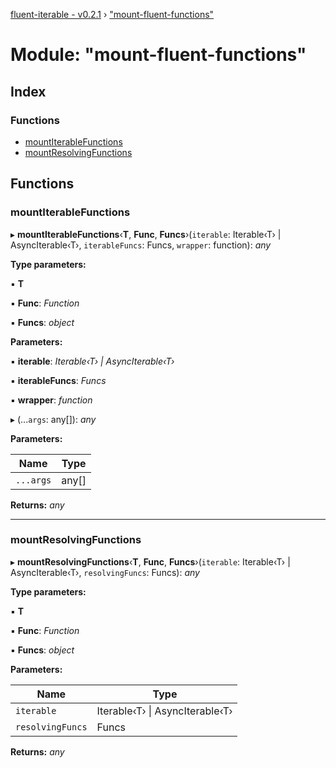[fluent-iterable - v0.2.1](../README.md) › ["mount-fluent-functions"](_mount_fluent_functions_.md)

# Module: "mount-fluent-functions"

## Index

### Functions

* [mountIterableFunctions](_mount_fluent_functions_.md#mountiterablefunctions)
* [mountResolvingFunctions](_mount_fluent_functions_.md#mountresolvingfunctions)

## Functions

###  mountIterableFunctions

▸ **mountIterableFunctions**‹**T**, **Func**, **Funcs**›(`iterable`: Iterable‹T› | AsyncIterable‹T›, `iterableFuncs`: Funcs, `wrapper`: function): *any*

**Type parameters:**

▪ **T**

▪ **Func**: *Function*

▪ **Funcs**: *object*

**Parameters:**

▪ **iterable**: *Iterable‹T› | AsyncIterable‹T›*

▪ **iterableFuncs**: *Funcs*

▪ **wrapper**: *function*

▸ (...`args`: any[]): *any*

**Parameters:**

Name | Type |
------ | ------ |
`...args` | any[] |

**Returns:** *any*

___

###  mountResolvingFunctions

▸ **mountResolvingFunctions**‹**T**, **Func**, **Funcs**›(`iterable`: Iterable‹T› | AsyncIterable‹T›, `resolvingFuncs`: Funcs): *any*

**Type parameters:**

▪ **T**

▪ **Func**: *Function*

▪ **Funcs**: *object*

**Parameters:**

Name | Type |
------ | ------ |
`iterable` | Iterable‹T› &#124; AsyncIterable‹T› |
`resolvingFuncs` | Funcs |

**Returns:** *any*
